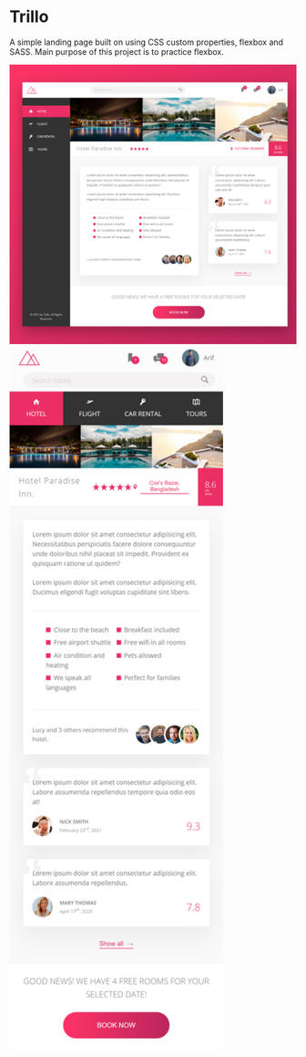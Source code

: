 # Trillo

A simple landing page built on using CSS custom properties, flexbox and SASS. Main purpose of this project is to practice flexbox.

<img src="img/screenshot-desktop.png" width="700">
<img src="img/screenshot-phone.png" width="375">